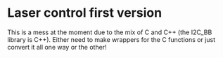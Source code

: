 # Laser control first version

This is a mess at the moment due to the mix of C and C++
(the I2C_BB library is C++).  Either need to make wrappers
for the C functions or just convert it all one way
or the other!
